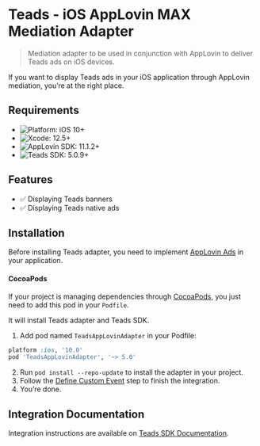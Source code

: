 # Teads - iOS AppLovin MAX Mediation Adapter
> Mediation adapter to be used in conjunction with AppLovin to deliver Teads ads on iOS devices.

If you want to display Teads ads in your iOS application through AppLovin mediation, you’re at the right place.

## Requirements

- ![Platform: iOS 10+](https://img.shields.io/badge/Platform-iOS%2010%2B-blue.svg?style=flat)
- ![Xcode: 12.5+](https://img.shields.io/badge/Xcode-12.5+-blue.svg?style=flat)
- ![AppLovin SDK: 11.1.2+](https://img.shields.io/badge/MoPub%20SDK-11.1.2+-blue.svg?style=flat)
- ![Teads SDK: 5.0.9+](https://img.shields.io/badge/Teads%20SDK-5.0.9+-blue.svg?style=flat)

## Features

- ✅  Displaying Teads banners
- ✅  Displaying Teads native ads

## Installation

Before installing Teads adapter, you need to implement [AppLovin Ads](https://developers.mopub.com/docs/ios/) in your application.

#### CocoaPods

If your project is managing dependencies through [CocoaPods](https://cocoapods.org/), you just need to add this pod in your `Podfile`.

It will install Teads adapter and Teads SDK.

1. Add pod named `TeadsAppLovinAdapter` in your Podfile:

```ruby
platform :ios, '10.0'
pod 'TeadsAppLovinAdapter', '~> 5.0'
```

2. Run `pod install --repo-update` to install the adapter in your project.
3. Follow the [Define Custom Event](https://support.teads.tv/support/solutions/articles/36000314769-inread-twitter-mopub-mediation#defining_a_custom_event) step to finish the integration.
4. You’re done.


## Integration Documentation

Integration instructions are available on [Teads SDK Documentation](https://support.teads.tv/support/solutions/articles/36000314769-inread-twitter-mopub-mediation).